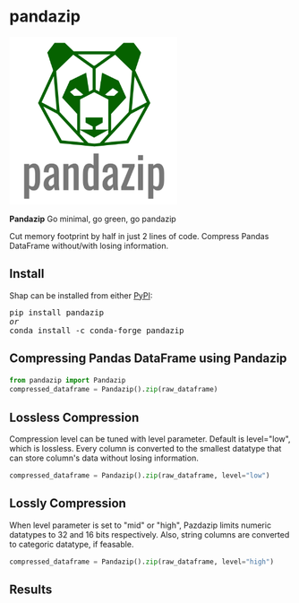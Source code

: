 # pandazip






<p align="left">
  <img src="https://github.com/meetyildiz/pandazip/blob/master/logo.png?raw=true" width="300" />
</p>

**Pandazip**
Go minimal, go green, go pandazip

Cut memory footprint by half in just 2 lines of code. Compress Pandas DataFrame without/with losing information.


## Install

Shap can be installed from either [PyPI](https://pypi.org/project/pandazip):

<pre>
pip install pandazip
<i>or</i>
conda install -c conda-forge pandazip
</pre>

## Compressing Pandas DataFrame using Pandazip

```python
from pandazip import Pandazip
compressed_dataframe = Pandazip().zip(raw_dataframe)
```

## Lossless Compression

Compression level can be tuned with level parameter. Default is level="low", which is lossless. Every column is converted to the smallest datatype that can store column's data without losing information.

```python
compressed_dataframe = Pandazip().zip(raw_dataframe, level="low")
```

## Lossly Compression

When level parameter is set to "mid" or "high", Pazdazip limits numeric datatypes to 32 and 16 bits respectively. Also, string columns are converted to categoric datatype, if feasable.

```python
compressed_dataframe = Pandazip().zip(raw_dataframe, level="high")
```

## Results

